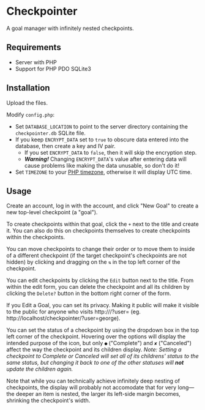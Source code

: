 # Checkpointer
A goal manager with infinitely nested checkpoints.

## Requirements

- Server with PHP
- Support for PHP PDO SQLite3

## Installation

Upload the files.

Modify `config.php`:

- Set `DATABASE_LOCATION` to point to the server directory containing the `checkpointer.db` SQLite file.
- If you keep `ENCRYPT_DATA` set to `true` to obscure data entered into the database, then create a key and IV pair.
  - If you set `ENCRYPT_DATA` to `false`, then it will skip the encryption step.
  - _**Warning!**_ Changing `ENCRYPT_DATA`'s value after entering data will cause problems like making the data unusable, so don't do it!
- Set `TIMEZONE` to your [PHP timezone](http://php.net/manual/en/timezones.php), otherwise it will display UTC time.

## Usage

Create an account, log in with the account, and click "New Goal" to create a new top-level checkpoint (a "goal").

To create checkpoints within that goal, click the `+` next to the title and create it. You can also do this on checkpoints themselves to create checkpoints within the checkpoints.

You can move checkpoints to change their order or to move them to inside of a different checkpoint (if the target checkpoint's checkpoints are not hidden) by clicking and dragging on the `⇅` in the top left corner of the checkpoint.

You can edit checkpoints by clicking the `Edit` button next to the title. From within the edit form, you can delete the checkpoint and all its children by clicking the `Delete?` button in the bottom right corner of the form.

If you Edit a Goal, you can set its privacy. Making it public will make it visible to the public for anyone who visits http://<checkpointer installation>/?user=<your username> (eg. http://localhost/checkpointer/?user=george).

You can set the status of a checkpoint by using the dropdown box in the top left corner of the checkpoint. Hovering over the options will display the intended purpose of the icon, but only `●` ("Complete") and `✘` ("Canceled") affect the way the checkpoint and its children display. _Note: Setting a checkpoint to Complete or Canceled will set all of its childrens' status to the same status, but changing it back to one of the other statuses will **not** update the children again._

Note that while you can technically achieve infinitely deep nesting of checkpoints, the display will probably not accomodate that for very long—the deeper an item is nested, the larger its left-side margin becomes, shrinking the checkpoint's width.
